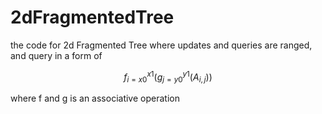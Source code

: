# 2dFragmentedTree
the code for 2d Fragmented Tree where updates and queries are ranged, and query in a form of

$$f_{i=x0}^{x1}( g_{j=y0}^{y1} (A_{i,j}))$$

where f and g is an associative operation
